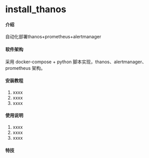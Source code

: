 # install_thanos

#### 介绍
自动化部署thanos+prometheus+alertmanager

#### 软件架构
采用 docker-compose + python 脚本实现，thanos、alertmanager、prometheus 架构。


#### 安装教程

1.  xxxx
2.  xxxx
3.  xxxx

#### 使用说明

1.  xxxx
2.  xxxx
3.  xxxx



#### 特技
